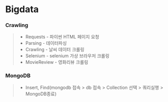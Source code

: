 # Bigdata

### Crawling
>* Requests - 파이썬 HTML 페이지 요청
>* Parsing - 데이터파싱
>* Crawling - 날씨 데이터 크롤링
>* Selenium - selenium 가상 브라우저 크롤링
>* MovieReview - 영화리뷰 크롤링
### MongoDB
>* Insert, Find(mongodb 접속 > db 접속 > Collection 선택 > 쿼리실행 > MongoDB종료)